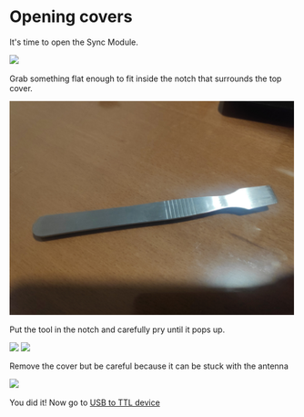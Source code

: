 # Opening covers

It's time to open the Sync Module.

<img width="500" src="img/tutorial/IMG_20200426_224314.jpg"/>

Grab something flat enough to fit inside the notch that surrounds the top cover.

<img width="500" src="img/tutorial/IMG_20200426_224647.jpg"/>

Put the tool in the notch and carefully pry until it pops up.

<img width="500" src="img/tutorial/IMG_20200426_224420.jpg"/>
<img width="500" src="img/tutorial/IMG_20200426_224431.jpg"/>

Remove the cover but be careful because it can be stuck with the antenna

<img width="500" src="img/tutorial/IMG_20200426_224200.jpg"/>

You did it! Now go to [USB to TTL device](usb2ttl.md)
